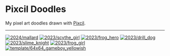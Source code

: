 Pixcil Doodles
==============

My pixel art doodles drawn with [Pixcil](https://github.com/sile/pixcil).

---

[![2024/mallard](https://sile.github.io/doodles/2024/mallard.png)](https://sile.github.io/doodles/2024/mallard.html)
[![2023/scythe_girl](https://sile.github.io/doodles/2023/scythe_girl.png)](https://sile.github.io/doodles/2023/scythe_girl.html)
[![2023/frog_hero](https://sile.github.io/doodles/2023/frog_hero.png)](https://sile.github.io/doodles/2023/frog_hero.html)
[![2023/drill_dog](https://sile.github.io/doodles/2023/drill_dog.png)](https://sile.github.io/doodles/2023/drill_dog.html)
[![2023/slime_knight](https://sile.github.io/doodles/2023/slime_knight.png)](https://sile.github.io/doodles/2023/slime_knight.html)
[![2023/frog_girl](https://sile.github.io/doodles/2023/frog_girl.png)](https://sile.github.io/doodles/2023/frog_girl.html)
[![template/64x64_gameboy_yellowish](https://sile.github.io/doodles/template/64x64_gameboy_yellowish.png)](https://sile.github.io/doodles/template/64x64_gameboy_yellowish.html)

